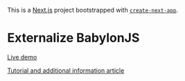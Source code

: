 This is a [Next.js](https://nextjs.org/) project bootstrapped with [`create-next-app`](https://github.com/vercel/next.js/tree/canary/packages/create-next-app).

# Externalize BabylonJS

[Live demo](https://externalize-babylonjs.vercel.app/)

[Tutorial and additional information article](https://blog.theodo.com/2022/04/externalize-large-libraries-outside-bundle/)
